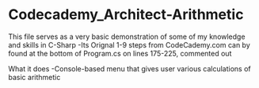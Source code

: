 # Codecademy_Architect-Arithmetic

This file serves as a very basic demonstration of some of my knowledge and skills in C-Sharp
  -Its Orignal 1-9 steps from CodeCademy.com can by found at the bottom of Program.cs on lines 175-225, commented out
  
 What it does
  -Console-based menu that gives user various calculations of basic arithmetic
